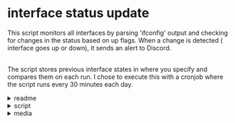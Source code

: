 # interface status update

This script monitors all interfaces by parsing 'ifconfig' output and checking for changes in the status based on up flags. When a change is detected ( interface goes up or down), it sends an alert to Discord.

\
The script stores previous interface states in where you specify and compares them on each run. I chose to execute this with a cronjob where the script runs every 30 minutes each day.

<details>

<summary>readme</summary>

````
/# Interface State Change Monitor
This script monitors network interface status changes on OPNsense/FreeBSD systems and sends Discord alerts when a state change is detected. It is designed to run under cron and only sends notifications when there is a change.

## Features
- Monitors interface up/down status
- Compares current state with previous state stored in a file
- Sends Discord notifications when a change is detected

## Prerequisites
- A Unix-like environment (OPNsense/FreeBSD) with `ifconfig`, `grep`, `sed`, and `curl` installed.
- A valid Discord webhook URL. Update the `WEBHOOK_URL` variable in the script with your Discord webhook.
- A designated file for storing interface statuses. Set the `STATUS_FILE` variable to a valid writable path.

## Configuration
1. **Set Discord Webhook URL**: 
   Replace the empty string in the variable `WEBHOOK_URL` with your Discord webhook URL.

2. **Set Status File Path**:
   Specify a full path for `STATUS_FILE` where the script can read/write the last known states.

3. **Timezone**:
   Adjust the `TZ_ZONE` variable if needed for your system's timezone (default is set to `America/Chicago`).

## Usage
- **Run Manually**: You can execute the script manually to check interfaces:
  ```sh
  ./int_monitor
  ```

- **Run via Cron**: Schedule the script to run periodically. For example, add the following line to your crontab:
  ```cron
  */5 * * * * /path/to/int_monitor
  ```

## How It Works
- The script retrieves the current state of each network interface using `ifconfig`.
- It then compares each interface's state with the previously recorded state in `STATUS_FILE`.
- If a state change is detected, the script updates the status file and sends an alert to your configured Discord channel.

## Troubleshooting
- **No Alerts**: Ensure the webhook URL and status file path are set correctly.
- **Permissions**: Verify that the script has execute permissions and that the status file is writable.
- **Dependencies**: Confirm that all required commands (`ifconfig`, `grep`, `sed`, and `curl`) are available on your system.


````

</details>

<details>

<summary>script</summary>

```sh
#!/bin/sh
# Interface State Change Monitor for OPNsense / FreeBSD
# Monitors network interfaces for up/down changes and sends Discord alerts
# Only sends when a change is detected
# Runs under cron
#----------------------------------------------------------------------------

PATH=/sbin:/bin:/usr/sbin:/usr/bin:/usr/local/sbin:/usr/local/bin
# Discord webhook URL (replace with your own)
WEBHOOK_URL=""

# File where last known states are stored for comparison (replace with your own)
STATUS_FILE=""

# Hostname to show in alerts (auto-detected)
HOSTNAME=$(hostname)

# Timezone for timestamps
TZ_ZONE="America/Chicago"

# Function: now() Returns current time in the chosen timezone.
#   The TZ path ensures correct behavior on BSD systems
now() {
  TZ="/usr/share/zoneinfo/$TZ_ZONE" date +"%Y-%m-%d %H:%M:%S %Z"
}

# Function: send_discord()
# Sends a text message to the configured Discord webhook URL.
send_discord() {
  curl -s -H "Content-Type: application/json" \
       -X POST \
       -d "{\"content\": \"$1\"}" \
       "$WEBHOOK_URL" >/dev/null 2>&1
}

# Main Loop: goes over all interfaces, check state and then compare with last run.
/sbin/ifconfig -l | tr ' ' '\n' | while read iface; do

# Get current state info for the interface
  info=$(/sbin/ifconfig "$iface")

# Determine up/down state
  if echo "$info" | /usr/bin/grep -q "inet " && echo "$info" | /usr/bin/grep -q "UP"; then
    state="up"
  else
    state="down"
  fi

  ts=$(now)
  entry="${iface}:${state}:${ts}"

# If first run, create the status file with current state and skip alerting
  if [ ! -f "$STATUS_FILE" ]; then
    echo "$entry" >> "$STATUS_FILE"
    continue
  fi

# Get the previous state for this interface
  prev_line=$(/usr/bin/grep "^${iface}:" "$STATUS_FILE")
  prev_state=$(echo "$prev_line" | /usr/bin/cut -d':' -f2)

# If no record exists yet for this iface, add it and skip alerting
  if [ -z "$prev_state" ]; then
    echo "$entry" >> "$STATUS_FILE"
    continue
  fi

# If the state has changed since last run, update the file and send alert
  if [ "$prev_state" != "$state" ]; then
    /usr/bin/sed -i '' "s|^${iface}:.*|${entry}|" "$STATUS_FILE"
    send_discord "**[$HOSTNAME]** Interface \`${iface}\` changed FROM: \`${prev_state}\` TO: \`${state}\` @ ${ts}"
  fi
done
```

</details>

<details>

<summary>media</summary>

<figure><img src="../../../.gitbook/assets/Screenshot 2025-08-18 012137 (1).png" alt=""><figcaption><p>manuallly turned off vlan40 and tailscale, and then turned vlan20 back up</p></figcaption></figure>

</details>
